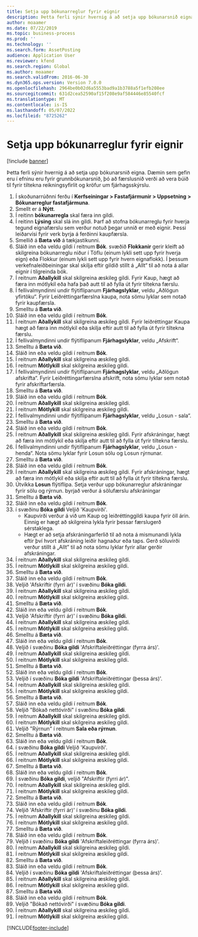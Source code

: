 ```yaml
---
title: Setja upp bókunarreglur fyrir eignir
description: Þetta ferli sýnir hvernig á að setja upp bókunarsnið eigna.
author: moaamer
ms.date: 07/22/2019
ms.topic: business-process
ms.prod: ''
ms.technology: ''
ms.search.form: AssetPosting
audience: Application User
ms.reviewer: kfend
ms.search.region: Global
ms.author: moaamer
ms.search.validFrom: 2016-06-30
ms.dyn365.ops.version: Version 7.0.0
ms.openlocfilehash: 2964be0b02d6a5553bad9a1b3788a5f1efb208ee
ms.sourcegitcommit: 631d2cea52590af15f208e9af584446e85540fcf
ms.translationtype: MT
ms.contentlocale: is-IS
ms.lasthandoff: 05/07/2022
ms.locfileid: "8725262"
---
```

# <a name="set-up-fixed-asset-posting-profiles"></a>Setja upp bókunarreglur fyrir eignir

[!include [banner](../../includes/banner.md)]

Þetta ferli sýnir hvernig á að setja upp bókunarsnið eigna. Dæmin sem gefin eru í efninu eru fyrir grunnbókunarsnið, þó að færslusnið verði að vera búið til fyrir tiltekna reikningsyfirlit og kröfur um fjárhagsskýrslu.

1. Í skoðunarrúðnni ferðu í **Kerfseiningar > Fastafjármunir > Uppsetning > Bókunarreglur fastafjármuna**.
2. Smellt er á **Nýtt**.
3. Í reitinn **bókunarregla** skal færa inn gildi.
4. Í reitinn **Lýsing** skal slá inn gildi. Þarf að stofna bókunarreglu fyrir hverja tegund eignafærslu sem verður notuð þegar unnið er með eignir. Þessi leiðarvísi fyrir verk byrja á ferðinni kaupfærsla.  
5. Smellið á **Bæta við** á tækjastikunni.
6. Sláið inn eða veldu gildi í reitnum **Bók**. svæðið **Flokkanir** gerir kleift að skilgreina bókunarreglu niður í Töflu (einum lykli sett upp fyrir hverja eign) eða Flokkur (einum lykli sett upp fyrir hvern eignaflokk). Í þessum verkefnaleiðbeiningar skal skilja eftir gildið stillt á „Allt“ til að nota á allar eignir í tilgreinda bók.  
7. Í reitnum **Aðallykill** skal skilgreina æskileg gildi. Fyrir Kaup, hægt að færa inn mótlykil eða hafa það autt til að fylla út fyrir tiltekna færslu.    
8. Í fellivalmyndinni undir flýtiflipanum **Fjárhagslyklar**, veldu „Aðlögun yfirtöku“. Fyrir Leiðréttingarfærslna kaupa, nota sömu lyklar sem notað fyrir kaupfærsla.  
9. Smelltu á **Bæta við**.
10. Sláið inn eða veldu gildi í reitnum **Bók**.
11. Í reitnum **Aðallykill** skal skilgreina æskileg gildi. Fyrir leiðréttingar Kaupa hægt að færa inn mótlykil eða skilja eftir autt til að fylla út fyrir tiltekna færslu.    
12. Í fellivalmyndinni undir flýtiflipanum **Fjárhagslyklar**, veldu „Afskrift“.
13. Smelltu á **Bæta við**.
14. Sláið inn eða veldu gildi í reitnum **Bók**.
15. Í reitnum **Aðallykill** skal skilgreina æskileg gildi.
16. Í reitnum **Mótlykill** skal skilgreina æskileg gildi.
17. Í fellivalmyndinni undir flýtiflipanum **Fjárhagslyklar**, veldu „Aðlögun afskrifta“. Fyrir Leiðréttingarfærslna afskrift, nota sömu lyklar sem notað fyrir afskriftarfærsla.  
18. Smelltu á **Bæta við**.
19. Sláið inn eða veldu gildi í reitnum **Bók**.
20. Í reitnum **Aðallykill** skal skilgreina æskileg gildi.
21. Í reitnum **Mótlykill** skal skilgreina æskileg gildi.
22. Í fellivalmyndinni undir flýtiflipanum **Fjárhagslyklar**, veldu „Losun - sala“.
23. Smelltu á **Bæta við**.
24. Sláið inn eða veldu gildi í reitnum **Bók**.
25. Í reitnum **Aðallykill** skal skilgreina æskileg gildi. Fyrir afskráningar, hægt að færa inn mótlykil eða skilja eftir autt til að fylla út fyrir tiltekna færslu.  
26. Í fellivalmyndinni undir flýtiflipanum **Fjárhagslyklar**, veldu „Losun - henda“. Nota sömu lyklar fyrir Losun sölu og Losun rýrnunar.  
27. Smelltu á **Bæta við**.
28. Sláið inn eða veldu gildi í reitnum **Bók**.
29. Í reitnum **Aðallykill** skal skilgreina æskileg gildi. Fyrir afskráningar, hægt að færa inn mótlykil eða skilja eftir autt til að fylla út fyrir tiltekna færslu.  
30. Útvíkka **Losun** flýtiflipa. Setja verður upp bókunarreglur afskráningar fyrir sölu og rýrnun.  byrjað verður á sölufærslu afskráningar  
31. Smelltu á **Bæta við**.
32. Sláið inn eða veldu gildi í reitnum **Bók**.
33. í svæðinu **Bóka gildi** Veljið 'Kaupvirði'.
    * Kaupvirði verður á við um Kaup og leiðréttinggildi kaupa fyrir öll árin. Einnig er hægt að skilgreina lykla fyrir þessar færslugerð sérstaklega.  
    * Hægt er að setja afskráningarferlið til að nota á mismunandi lykla eftir því hvort afskráning leiðir hagnaður eða taps. Gerð söluvirði verður stillt á „Allt” til að nota sömu lyklar fyrir allar gerðir afskráningar.  
34. Í reitnum **Aðallykill** skal skilgreina æskileg gildi.
35. Í reitnum **Mótlykill** skal skilgreina æskileg gildi.
36. Smelltu á **Bæta við**.
37. Sláið inn eða veldu gildi í reitnum **Bók**.
38. Veljið 'Afskriftir (fyrri ár)' í svæðinu **Bóka gildi**.  
38. Í reitnum **Aðallykill** skal skilgreina æskileg gildi.
39. Í reitnum **Mótlykill** skal skilgreina æskileg gildi.
40. Smelltu á **Bæta við**.
41. Sláið inn eða veldu gildi í reitnum **Bók**.
42. Veljið 'Afskriftir (fyrri ár)' í svæðinu **Bóka gildi**.
43. Í reitnum **Aðallykill** skal skilgreina æskileg gildi.
44. Í reitnum **Mótlykill** skal skilgreina æskileg gildi.
45. Smelltu á **Bæta við**.
46. Sláið inn eða veldu gildi í reitnum **Bók**.
47. Veljið í svæðinu **Bóka gildi** 'Afskriftaleiðréttingar (fyrra árs)'.
48. Í reitnum **Aðallykill** skal skilgreina æskileg gildi.
49. Í reitnum **Mótlykill** skal skilgreina æskileg gildi.
50. Smelltu á **Bæta við**.
51. Sláið inn eða veldu gildi í reitnum **Bók**.
52. Veljið í svæðinu **Bóka gildi** 'Afskriftaleiðréttingar (þessa árs)'.
53. Í reitnum **Aðallykill** skal skilgreina æskileg gildi.
54. Í reitnum **Mótlykill** skal skilgreina æskileg gildi.
55. Smelltu á **Bæta við**.
56. Sláið inn eða veldu gildi í reitnum **Bók**.
57. Veljið "Bókað nettóvirði" í svæðinu **Bóka gildi**.
58. Í reitnum **Aðallykill** skal skilgreina æskileg gildi.
59. Í reitnum **Mótlykill** skal skilgreina æskileg gildi.
60. Veljið "Rýrnun" í reitnum **Sala eða rýrnun**.
61. Smelltu á **Bæta við**.
62. Sláið inn eða veldu gildi í reitnum **Bók**.
63. í svæðinu **Bóka gildi** Veljið 'Kaupvirði'.
64. Í reitnum **Aðallykill** skal skilgreina æskileg gildi.
65. Í reitnum **Mótlykill** skal skilgreina æskileg gildi.
66. Smelltu á **Bæta við**.
67. Sláið inn eða veldu gildi í reitnum **Bók**.
67. Í svæðinu **Bóka gildi**, veljið "Afskriftir (fyrri ár)".  
68. Í reitnum **Aðallykill** skal skilgreina æskileg gildi.
69. Í reitnum **Mótlykill** skal skilgreina æskileg gildi.
70. Smelltu á **Bæta við**.
71. Sláið inn eða veldu gildi í reitnum **Bók**.
72. Veljið 'Afskriftir (fyrri ár)' í svæðinu **Bóka gildi**.
73. Í reitnum **Aðallykill** skal skilgreina æskileg gildi.
74. Í reitnum **Mótlykill** skal skilgreina æskileg gildi.
75. Smelltu á **Bæta við**.
76. Sláið inn eða veldu gildi í reitnum **Bók**.
77. Veljið í svæðinu **Bóka gildi** 'Afskriftaleiðréttingar (fyrra árs)'.
78. Í reitnum **Aðallykill** skal skilgreina æskileg gildi.
79. Í reitnum **Mótlykill** skal skilgreina æskileg gildi.
80. Smelltu á **Bæta við**.
81. Sláið inn eða veldu gildi í reitnum **Bók**.
82. Veljið í svæðinu **Bóka gildi** 'Afskriftaleiðréttingar (þessa árs)'.
83. Í reitnum **Aðallykill** skal skilgreina æskileg gildi.
84. Í reitnum **Mótlykill** skal skilgreina æskileg gildi.
85. Smelltu á **Bæta við**.
86. Sláið inn eða veldu gildi í reitnum **Bók**.
87. Veljið "Bókað nettóvirði" í svæðinu **Bóka gildi**.
88. Í reitnum **Aðallykill** skal skilgreina æskileg gildi.
89. Í reitnum **Mótlykill** skal skilgreina æskileg gildi.



[!INCLUDE[footer-include](../../../includes/footer-banner.md)]
